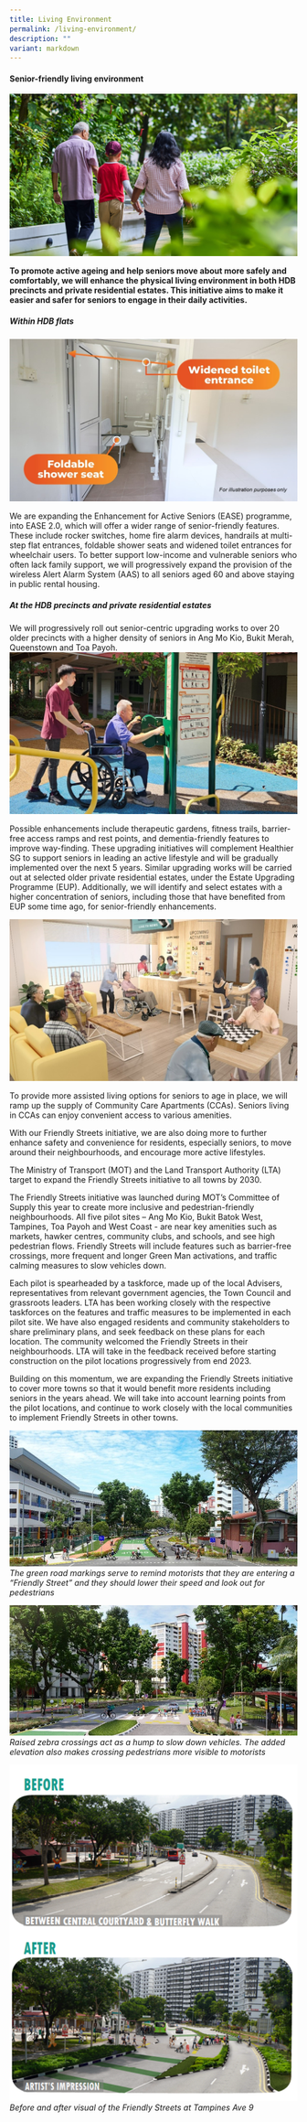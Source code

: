 ```yaml
---
title: Living Environment
permalink: /living-environment/
description: ""
variant: markdown
---
```

#### Senior-friendly living environment ####

![](/images/living%20environment%20banner%20(2).jpg)

**To promote active ageing and help seniors move about more safely and comfortably, we will enhance the physical living environment in both HDB precincts and private residential estates. This initiative aims to make it easier and safer for seniors to engage in their daily activities.**

##### Within HDB flats #####

![](/images/ease-2.jpg)

We are expanding the Enhancement for Active Seniors (EASE) programme, into EASE 2.0, which will offer a wider range of senior-friendly features. These include rocker switches, home fire alarm devices, handrails at multi-step flat entrances, foldable shower seats and widened toilet entrances for wheelchair users.
To better support low-income and vulnerable seniors who often lack family support, we will progressively expand the provision of the wireless Alert Alarm System (AAS) to all seniors aged 60 and above staying in public rental housing. 

##### At the HDB precincts and private residential estates #####

We will progressively roll out senior-centric upgrading works to over 20 older precincts with a higher density of seniors in Ang Mo Kio, Bukit Merah, Queenstown and Toa Payoh. 
![](/images/seniorfriendly%20(2).jpg)

Possible enhancements include therapeutic gardens, fitness trails, barrier-free access ramps and rest points, and dementia-friendly features to improve way-finding. These upgrading initiatives will complement Healthier SG to support seniors in leading an active lifestyle and will be gradually implemented over the next 5 years. 
Similar upgrading works will be carried out at selected older private residential estates, under the Estate Upgrading Programme (EUP). Additionally, we will identify and select estates with a higher concentration of seniors, including those that have benefited from EUP some time ago, for senior-friendly enhancements.

![](/images/cca%20(2).jpg)

To provide more assisted living options for seniors to age in place, we will ramp up the supply of Community Care Apartments (CCAs). Seniors living in CCAs can enjoy convenient access to various amenities. 

With our Friendly Streets initiative, we are also doing more to further enhance safety and convenience for residents, especially seniors, to move around their neighbourhoods, and encourage more active lifestyles. 

The Ministry of Transport (MOT) and the Land Transport Authority (LTA) target to expand the Friendly Streets initiative to all towns by 2030.

The Friendly Streets initiative was launched during MOT’s Committee of Supply this year to create more inclusive and pedestrian-friendly neighbourhoods. All five pilot sites – Ang Mo Kio, Bukit Batok West, Tampines, Toa Payoh and West Coast - are near key amenities such as markets, hawker centres, community clubs, and schools, and see high pedestrian flows. Friendly Streets will include features such as barrier-free crossings, more frequent and longer Green Man activations, and traffic calming measures to slow vehicles down. 

Each pilot is spearheaded by a taskforce, made up of the local Advisers, representatives from relevant government agencies, the Town Council and grassroots leaders. LTA has been working closely with the respective taskforces on the features and traffic measures to be implemented in each pilot site. We have also engaged residents and community stakeholders to share preliminary plans, and seek feedback on these plans for each location. The community welcomed the Friendly Streets in their neighbourhoods. LTA will take in the feedback received before starting construction on the pilot locations progressively from end 2023.

Building on this momentum, we are expanding the Friendly Streets initiative to cover more towns so that it would benefit more residents including seniors in the years ahead. We will take into account learning points from the pilot locations, and continue to work closely with the local communities to implement Friendly Streets in other towns.

![](/images/friendly_streets_initiative.jpg)
*The green road markings serve to remind motorists that they are entering a “Friendly Street” and they should lower their speed and look out for pedestrians*      
 
 ![](/images/friendly_streets_initiative_2_.jpg)
*Raised zebra crossings act as a hump to slow down vehicles. The added elevation also makes crossing pedestrians more visible to motorists*

![](/images/Picture4.png)
*Before and after visual of the Friendly Streets at Tampines Ave 9*